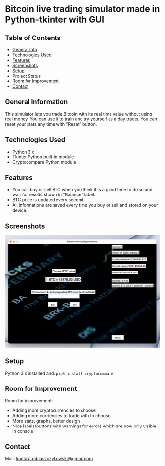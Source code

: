 # Bitcoin live trading simulator made in Python-tkinter with GUI

## Table of Contents
* [General Info](#general-information)
* [Technologies Used](#technologies-used)
* [Features](#features)
* [Screenshots](#screenshots)
* [Setup](#setup)
* [Project Status](#project-status)
* [Room for Improvement](#room-for-improvement)
* [Contact](#contact)


## General Information
This simulator lets you trade Bitcoin with its real time value without using real money. You can use it to train and try yourself as a day trader. You can reset your stats any time with "Reset" button.


## Technologies Used
- Python 3.x
- Tkinter Python built-in module
- Cryptocompare Python module


## Features
- You can buy or sell BTC when you think it is a good time to do so and wait for results shown in "Balance" label.
- BTC price is updated every second.
- All informations are saved every time you buy or sell and stored on your device.


## Screenshots
![Example screenshot](./img_for_readme/ss.png)


## Setup
Python 3.x installed and:
`pip3 install cryptocompare`


## Room for Improvement

Room for improvement:
- Adding more cryptocurrencies to choose
- Adding more curriencies to trade with to choose
- More stats, graphs, better design
- Nice labels/buttons with warnings for errors which are now only visible in console


## Contact
Mail: kontakt.mblaszczykowski@gmail.com
